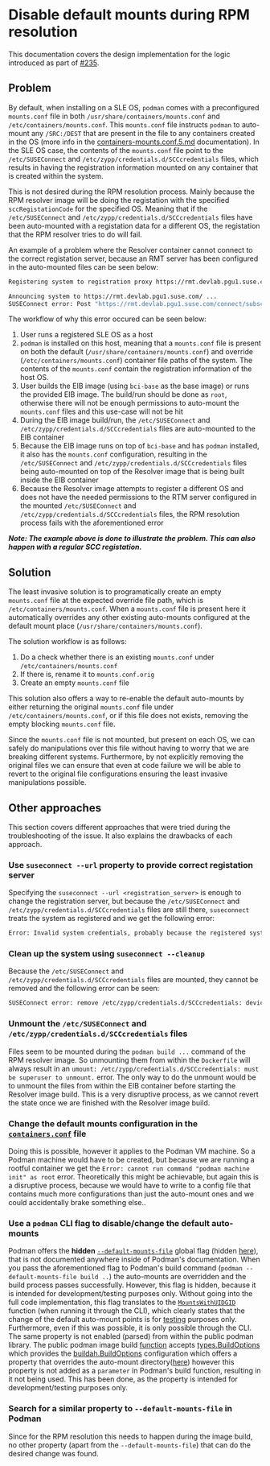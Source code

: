# Disable default mounts during RPM resolution
This documentation covers the design implementation for the logic introduced as part of [#235](https://github.com/suse-edge/edge-image-builder/pull/235).

## Problem
By default, when installing on a SLE OS, `podman` comes with a preconfigured `mounts.conf` file in both `/usr/share/containers/mounts.conf` and `/etc/containers/mounts.conf`. This `mounts.conf` file instructs `podman` to auto-mount any `/SRC:/DEST` that are present in the file to any containers created in the OS (more info in the [containers-mounts.conf.5.md](https://github.com/containers/common/blob/v0.57/docs/containers-mounts.conf.5.md) documentation). In the SLE OS case, the contents of the `mounts.conf` file point to the `/etc/SUSEConnect` and `/etc/zypp/credentials.d/SCCcredentials` files, which results in having the registration information mounted on any container that is created within the system. 

This is not desired during the RPM resolution process. Mainly because the RPM resolver image will be doing the registation with the specified `sccRegistationCode` for the specified OS. Meaning that if the `/etc/SUSEConnect` and `/etc/zypp/credentials.d/SCCcredentials` files have been auto-mounted with a registation data for a different OS, the registation that the RPM resolver tries to do will fail.

An example of a problem where the Resolver container cannot connect to the correct registation server, because an RMT server has been configured in the auto-mounted files can be seen below:

```bash
Registering system to registration proxy https://rmt.devlab.pgu1.suse.com/

Announcing system to https://rmt.devlab.pgu1.suse.com/ ...
SUSEConnect error: Post "https://rmt.devlab.pgu1.suse.com/connect/subscriptions/systems": x509: certificate signed by unknown authority
```  

The workflow of why this error occured can be seen below:
1. User runs a registered SLE OS as a host
1. `podman` is installed on this host, meaning that a `mounts.conf` file is present on both the default (`/usr/share/containers/mounts.conf`) and override (`/etc/containers/mounts.conf`) container file paths of the system. The contents of the `mounts.conf` contain the registration information of the host OS.
1. User builds the EIB image (using `bci-base` as the base image) or runs the provided EIB image. The build/run should be done as `root`, otherwise there will not be enough permissions to auto-mount the `mounts.conf` files and this use-case will not be hit
1. During the EIB image build/run, the `/etc/SUSEConnect` and `/etc/zypp/credentials.d/SCCcredentials` files are auto-mounted to the EIB container
1. Because the EIB image runs on top of `bci-base` and has `podman` installed, it also has the `mounts.conf` configuration, resulting in the `/etc/SUSEConnect` and `/etc/zypp/credentials.d/SCCcredentials` files being auto-mounted on top of the Resolver image that is being built inside the EIB container
1. Because the Resolver image attempts to register a different OS and does not have the needed permissions to the RTM server configured in the mounted `/etc/SUSEConnect` and `/etc/zypp/credentials.d/SCCcredentials` files, the RPM resolution process fails with the aforementioned error

**_Note: The example above is done to illustrate the problem. This can also happen with a regular SCC registation._**

## Solution
The least invasive solution is to programatically create an empty `mounts.conf` file at the expected override file path, which is `/etc/containers/mounts.conf`. When a `mounts.conf` file is present here it automatically overrides any other existing auto-mounts configured at the default mount place (`/usr/share/containers/mounts.conf`). 

The solution workflow is as follows:
1. Do a check whether there is an existing `mounts.conf` under `/etc/containers/mounts.conf`
2. If there is, rename it to `mounts.conf.orig`
3. Create an empty `mounts.conf` file

This solution also offers a way to re-enable the default auto-mounts by either returning the original `mounts.conf` file under `/etc/containers/mounts.conf`, or if this file does not exists, removing the empty blocking `mounts.conf` file. 

Since the `mounts.conf` file is not mounted, but present on each OS, we can safely do manipulations over this file without having to worry that we are breaking different systems. Furthermore, by not explicitly removing the original files we can ensure that even at code failure we will be able to revert to the original file configurations ensuring the least invasive manipulations possible.

## Other approaches
This section covers different approaches that were tried during the troubleshooting of the issue. It also explains the drawbacks of each approach.

### Use `suseconnect --url` property to provide correct registation server
Specifying the `suseconnect --url <registration_server>` is enough to change the registration server, but because the `/etc/SUSEConnect` and `/etc/zypp/credentials.d/SCCcredentials` files are still there, `suseconnect` treats the system as registered and we get the following error:
```bash
Error: Invalid system credentials, probably because the registered system was deleted in SUSE Customer Center. Check https://scc.suse.com whether your system appears there. If it does not, please call SUSEConnect --cleanup and re-register this system.
```    

### Clean up the system using `suseconnect --cleanup`
Because the `/etc/SUSEConnect` and `/etc/zypp/credentials.d/SCCcredentials` files are mounted, they cannot be removed and the following error can be seen:
```bash
SUSEConnect error: remove /etc/zypp/credentials.d/SCCcredentials: device or resource busy
```  

### Unmount the `/etc/SUSEConnect` and `/etc/zypp/credentials.d/SCCcredentials` files
Files seem to be mounted during the `podman build ...` command of the RPM resolver image. So unmounting them from within the `Dockerfile` will always result in an `umount: /etc/zypp/credentials.d/SCCcredentials: must be superuser to unmount.` error. The only way to do the unmount would be to unmount the files from within the EIB container before starting the Resolver image build. This is a very disruptive process, as we cannot revert the state once we are finished with the Resolver image build.

### Change the default mounts configuration in the [`containers.conf`](https://github.com/containers/common/blob/v0.57/docs/containers.conf.5.md) file
Doing this is possible, however it applies to the Podman VM machine. So a Podman machine would have to be created, but because we are running a rootful container we get the `Error: cannot run command "podman machine init" as root` error. Theoretically this might be achievable, but again this is a disruptive process, because we would have to write to a config file that contains much more configurations than just the auto-mount onеs and we could accidentally brake something else..

### Use a `podman` CLI flag to disable/change the default auto-mounts
Podman offers the **hidden** [`--default-mounts-file`](https://github.com/containers/podman/blob/v4.8.3/cmd/podman/root.go#L537) global flag (hidden [here](https://github.com/containers/podman/blob/v4.8.3/cmd/podman/root.go#L598)), that is not documented anywhere inside of Podman's documentation. When you pass the aforementioned flag to Podman's build command (`podman --default-mounts-file build ..`) the auto-mounts are overridden and the build process passes successfully. However, this flag is hidden, because it is intended for development/testing purposes only. Without going into the full code implementation, this flag translates to the [`MountsWithUIDGID`](https://github.com/containers/common/blob/v0.57/pkg/subscriptions/subscriptions.go#L168) function (when running it through the CLI), which clearly states that the change of the default auto-mount points is for [testing](https://github.com/containers/common/blob/v0.57/pkg/subscriptions/subscriptions.go#L175) purposes only. Furthermore, even if this was possible, it is only possible through the CLI. The same property is not enabled (parsed) from within the public podman library. The public podman image build [function](https://github.com/containers/podman/blob/v4.8.3/pkg/bindings/images/build.go#L53) accepts  [types.BuildOptions](https://github.com/containers/podman/blob/v4.8.3/pkg/domain/entities/types.go#L112) which provides the  [buildah.BuildOptions](https://github.com/containers/buildah/blob/v1.33.2/define/build.go#L115) configuration which offers a property that overrides the auto-mount directory([here](https://github.com/containers/buildah/blob/v1.33.2/define/build.go#L246)) however this property is not added as a `parameter` in Podman's build function, resulting in it not being used. This has been done, as the property is intended for development/testing purposes only.

### Search for a similar property to `--default-mounts-file` in Podman
Since for the RPM resolution this needs to happen during the image build, no other property (apart from the `--default-mounts-file`) that can do the desired change was found.
